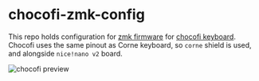# chocofi-zmk-config

This repo holds configuration for [zmk firmware](https://zmk.dev) for [chocofi keyboard](https://github.com/pashutk/chocofi).\
Chocofi uses the same pinout as Corne keyboard, so `corne` shield is used, and alongside `nice!nano v2` board.

![chocofi preview](./docs/chocofi.jpeg)
